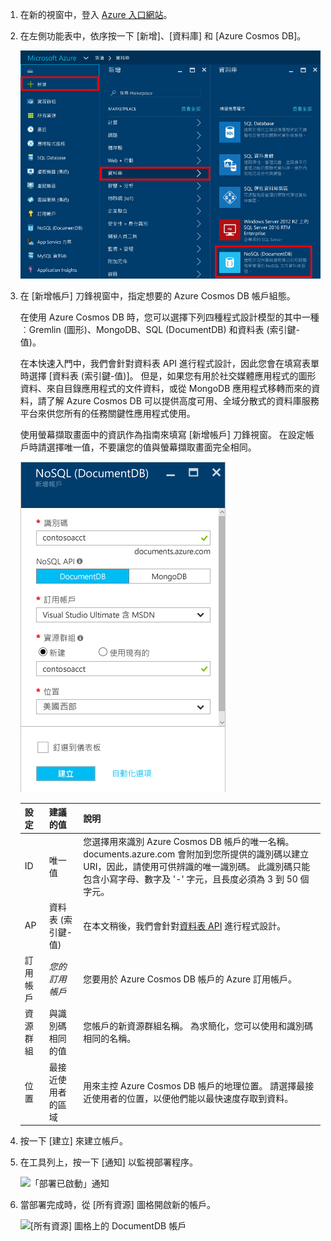 1. 在新的視窗中，登入 [Azure 入口網站](https://portal.azure.com/)。
2. 在左側功能表中，依序按一下 [新增]、[資料庫] 和 [Azure Cosmos DB]。
   
   ![Azure 入口網站的螢幕擷取畫面，其中反白顯示 [其他服務] 和 Azure Cosmos DB](./media/documentdb-create-dbaccount/create-nosql-db-databases-json-tutorial-1.png)

3. 在 [新增帳戶] 刀鋒視窗中，指定想要的 Azure Cosmos DB 帳戶組態。 

    在使用 Azure Cosmos DB 時，您可以選擇下列四種程式設計模型的其中一種︰Gremlin (圖形)、MongoDB、SQL (DocumentDB) 和資料表 (索引鍵-值)。 
    
    在本快速入門中，我們會針對資料表 API 進行程式設計，因此您會在填寫表單時選擇 [資料表 (索引鍵-值)]。 但是，如果您有用於社交媒體應用程式的圖形資料、來自目錄應用程式的文件資料，或從 MongoDB 應用程式移轉而來的資料，請了解 Azure Cosmos DB 可以提供高度可用、全域分散式的資料庫服務平台來供您所有的任務關鍵性應用程式使用。

    使用螢幕擷取畫面中的資訊作為指南來填寫 [新增帳戶] 刀鋒視窗。 在設定帳戶時請選擇唯一值，不要讓您的值與螢幕擷取畫面完全相同。 
 
    ![[新增 Azure Cosmos DB] 刀鋒視窗的螢幕擷取畫面](./media/documentdb-create-dbaccount/create-nosql-db-databases-json-tutorial-2.png)

    設定|建議的值|說明
    ---|---|---
    ID|唯一值|您選擇用來識別 Azure Cosmos DB 帳戶的唯一名稱。 documents.azure.com 會附加到您所提供的識別碼以建立 URI，因此，請使用可供辨識的唯一識別碼。 此識別碼只能包含小寫字母、數字及 '-' 字元，且長度必須為 3 到 50 個字元。
    AP|資料表 (索引鍵-值)|在本文稍後，我們會針對[資料表 API](../articles/cosmos-db/table-introduction.md) 進行程式設計。|
    訂用帳戶|*您的訂用帳戶*|您要用於 Azure Cosmos DB 帳戶的 Azure 訂用帳戶。 
    資源群組|與識別碼相同的值|您帳戶的新資源群組名稱。 為求簡化，您可以使用和識別碼相同的名稱。 
    位置|最接近使用者的區域|用來主控 Azure Cosmos DB 帳戶的地理位置。 請選擇最接近使用者的位置，以便他們能以最快速度存取到資料。   

4. 按一下 [建立]  來建立帳戶。
5. 在工具列上，按一下 [通知] 以監視部署程序。

    ![「部署已啟動」通知](./media/documentdb-create-dbaccount/azure-documentdb-nosql-notification.png)

6.  當部署完成時，從 [所有資源] 圖格開啟新的帳戶。 

    ![[所有資源] 圖格上的 DocumentDB 帳戶](./media/documentdb-create-dbaccount/azure-documentdb-all-resources.png)